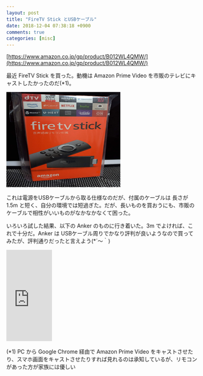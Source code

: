 ```yaml
---
layout: post
title: "FireTV Stick とUSBケーブル"
date: 2018-12-04 07:38:18 +0900
comments: true
categories: [misc]
---
```


[https://www.amazon.co.jp/gp/product/B012WL4QMW/](https://www.amazon.co.jp/gp/product/B012WL4QMW/)

最近 FireTV Stick を買った。動機は Amazon Prime Video を市販のテレビにキャストしたかったのだ(\*1)。

<img src="/images/fire_tv_stick.jpg" width="300" height="250"/>

これは電源をUSBケーブルから取る仕様なのだが、付属のケーブルは 長さが1.5m と短く、自分の環境では短過ぎた。だが、長いものを買おうにも、市販のケーブルで相性がいいものがなかなかなくて困った。

いろいろ試した結果、以下の Anker のものに行き着いた。3m でよければ、これで十分だ。Anker は USBケーブル周りでかなり評判が良いようなので買ってみたが、評判通りだったと言えよう(*´～｀)

<iframe style="width:120px;height:240px;" marginwidth="0" marginheight="0" scrolling="no" frameborder="0" src="https://rcm-fe.amazon-adsystem.com/e/cm?ref=tf_til&t=mumumuorg-22&m=amazon&o=9&p=8&l=as1&IS1=1&detail=1&asins=B012WL4QMW&linkId=6a4a609eaed4b502ad5a2dbfce47ee59&bc1=FFFFFF&lt1=_top&fc1=333333&lc1=0066C0&bg1=FFFFFF&f=ifr">
</iframe>

(\*1) PC から Google Chrome 経由で Amazon Prime Video をキャストさせたり、スマホ画面をキャストさせたりすれば見れるのは承知しているが、リモコンがあった方が家族には優しい
